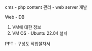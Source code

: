 cms - php content 관리 - web server 개발

Web - DB

1. VM에 대한 정보
2. VM OS - Ubuntu 22.04 설치

PPT - 구성도
작업절차서
